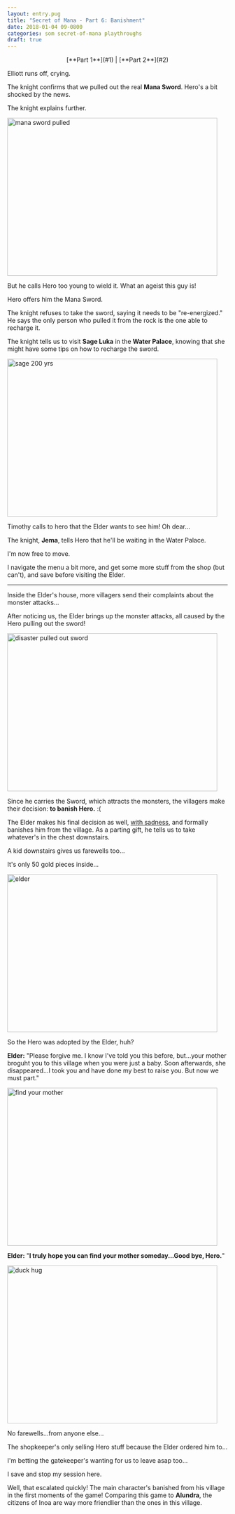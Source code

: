 ```yaml
---
layout: entry.pug
title: "Secret of Mana - Part 6: Banishment"
date: 2018-01-04 09-0800
categories: som secret-of-mana playthroughs
draft: true
---
```


<p style="text-align: center;">[**Part 1**](#1) | [**Part 2**](#2)</p>

<a name="1"></a>

Elliott runs off, crying.

The knight confirms that we pulled out the real **Mana Sword**. Hero's a bit shocked by the news.

The knight explains further.

<img src="https://i.imgur.com/UIfqEBB.png" alt="mana sword pulled" width="480" height="360" />

But he calls Hero too young to wield it. What an ageist this guy is!

Hero offers him the Mana Sword.

The knight refuses to take the sword, saying it needs to be "re-energized." He says the only person who pulled it from the rock is the one able to recharge it.

The knight tells us to visit **Sage Luka** in the **Water Palace**, knowing that she might have some tips on how to recharge the sword.

<img src="https://i.imgur.com/7NyXB6b.png" alt="sage 200 yrs" width="480" height="360" />

Timothy calls to hero that the Elder wants to see him! Oh dear...

The knight, **Jema**, tells Hero that he'll be waiting in the Water Palace.

I'm now free to move.

I navigate the menu a bit more, and get some more stuff from the shop (but can't), and save before visiting the Elder.

<a name="2"></a>

---

Inside the Elder's house, more villagers send their complaints about the monster attacks...

After noticing us, the Elder brings up the monster attacks, all caused by the Hero pulling out the sword!

<img src="https://i.imgur.com/RMLMuWS.png" alt="disaster pulled out sword" width="480" height="360" />

Since he carries the Sword, which attracts the monsters, the villagers make their decision: **to banish Hero.** :(

The Elder makes his final decision as well, <a href="https://youtu.be/E7iC5NqmLYo">with sadness</a>, and formally banishes him from the village. As a parting gift, he tells us to take whatever's in the chest downstairs.

A kid downstairs gives us farewells too...

It's only 50 gold pieces inside...

<img src="https://i.imgur.com/1fd0NaD.png" alt="elder" width="480" height="360" />

So the Hero was adopted by the Elder, huh?

**Elder:** "Please forgive me. I know I've told you this before, but...your mother broguht you to this village when you were just a baby. Soon afterwards, she disappeared...I took you and have done my best to raise you. But now we must part."

<img src="https://i.imgur.com/RpV8pmP.png" alt="find your mother" width="480" height="360" />

**Elder:** "**I truly hope you can find your mother someday...Good bye, Hero.**"

<img src="https://68.media.tumblr.com/3958e522446653b30d8750d6b968a491/tumblr_nwsf33aY8N1tchsw3o1_1280.jpg" alt="duck hug" width="480" height="360" />

No farewells...from anyone else...

The shopkeeper's only selling Hero stuff because the Elder ordered him to...

I'm betting the gatekeeper's wanting for us to leave asap too...

I save and stop my session here.

Well, that escalated quickly! The main character's banished from his village in the first moments of the game! Comparing this game to **Alundra**, the citizens of Inoa are way more friendlier than the ones in this village.
